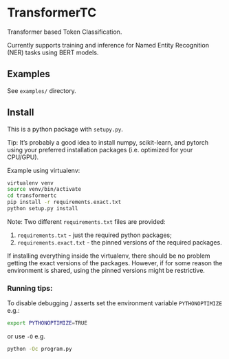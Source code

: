 # TransformerTC
Transformer based Token Classification.

Currently supports training and inference for Named Entity Recognition (NER)
tasks using BERT models.

## Examples

See ```examples/``` directory.


## Install
This is a python package with `setupy.py`.

Tip: It’s probably a good idea to install numpy, scikit-learn, and pytorch
using  your preferred installation packages (i.e. optimized for your CPU/GPU).


Example using virtualenv:

```bash
virtualenv venv
source venv/bin/activate
cd transformertc
pip install -r requirements.exact.txt
python setup.py install
```

Note: Two different `requirements.txt` files are provided:

   1. `requirements.txt` - just the required python packages;
   2. `requirements.exact.txt` - the pinned versions of the required packages.

If installing everything inside the virtualenv, there should be no problem
getting the exact versions of the packages. However, if for some reason the
environment is shared,  using the pinned versions might be restrictive.


### Running tips:
To disable debugging / asserts set the environment variable `PYTHONOPTIMIZE`
e.g.:

```bash
export PYTHONOPTIMIZE=TRUE
```

or  use `-O` e.g.

```bash
python -Oc program.py
```

